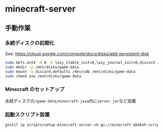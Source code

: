 # minecraft-server

## 手動作業

### 永続ディスクの初期化

See: https://cloud.google.com/compute/docs/disks/add-persistent-disk

```bash
sudo mkfs.ext4 -m 0 -E lazy_itable_init=0,lazy_journal_init=0,discard /dev/sdb
sudo mkdir -p /mnt/disks/game-data
sudo mount -o discard,defaults /dev/sdb /mnt/disks/game-data
sudo chmod a+w /mnt/disks/game-data
```

### Minecraft のセットアップ

永続ディスクの`/game-data/minecraft-java`内に`server.jar`など設置

### 起動スクリプト設置

```bash
gsutil cp scripts/setup-minecraft-server.sh gs://minecraft-abekoh-scripts/
```
